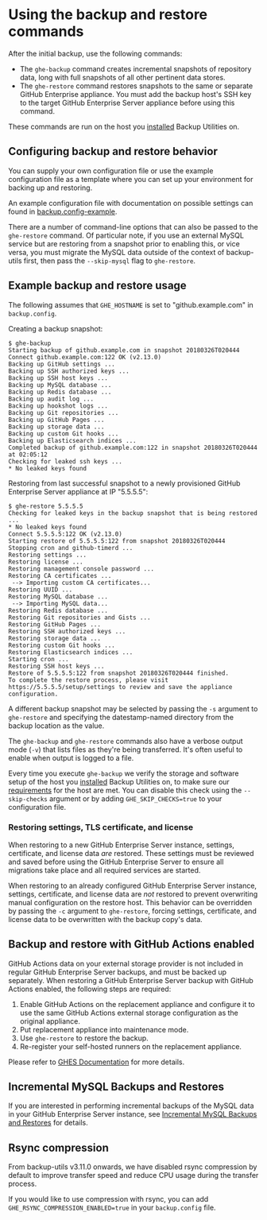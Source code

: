 # Using the backup and restore commands

After the initial backup, use the following commands:

- The `ghe-backup` command creates incremental snapshots of repository data, long with full snapshots of all other pertinent data stores.
- The `ghe-restore` command restores snapshots to the same or separate GitHub
Enterprise appliance. You must add the backup host's SSH key to the target
GitHub Enterprise Server appliance before using this command.

These commands are run on the host you [installed][1] Backup Utilities on.

## Configuring backup and restore behavior

You can supply your own configuration file or use the example configuration file as a template where you can set up your environment for backing up and restoring.

An example configuration file with documentation on possible settings can found in [backup.config-example](backup.config-example).

There are a number of command-line options that can also be passed to the `ghe-restore` command. Of particular note, if you use an external MySQL service but are restoring from a snapshot prior to enabling this, or vice versa, you must migrate the MySQL data outside of the context of backup-utils first, then pass the `--skip-mysql` flag to `ghe-restore`.

## Example backup and restore usage

The following assumes that `GHE_HOSTNAME` is set to "github.example.com" in
`backup.config`.

Creating a backup snapshot:

    $ ghe-backup
    Starting backup of github.example.com in snapshot 20180326T020444
    Connect github.example.com:122 OK (v2.13.0)
    Backing up GitHub settings ...
    Backing up SSH authorized keys ...
    Backing up SSH host keys ...
    Backing up MySQL database ...
    Backing up Redis database ...
    Backing up audit log ...
    Backing up hookshot logs ...
    Backing up Git repositories ...
    Backing up GitHub Pages ...
    Backing up storage data ...
    Backing up custom Git hooks ...
    Backing up Elasticsearch indices ...
    Completed backup of github.example.com:122 in snapshot 20180326T020444 at 02:05:12
    Checking for leaked ssh keys ...
    * No leaked keys found

Restoring from last successful snapshot to a newly provisioned GitHub Enterprise Server
appliance at IP "5.5.5.5":

    $ ghe-restore 5.5.5.5
    Checking for leaked keys in the backup snapshot that is being restored ...
    * No leaked keys found
    Connect 5.5.5.5:122 OK (v2.13.0)
    Starting restore of 5.5.5.5:122 from snapshot 20180326T020444
    Stopping cron and github-timerd ...
    Restoring settings ...
    Restoring license ...
    Restoring management console password ...
    Restoring CA certificates ...
     --> Importing custom CA certificates...
    Restoring UUID ...
    Restoring MySQL database ...
     --> Importing MySQL data...
    Restoring Redis database ...
    Restoring Git repositories and Gists ...
    Restoring GitHub Pages ...
    Restoring SSH authorized keys ...
    Restoring storage data ...
    Restoring custom Git hooks ...
    Restoring Elasticsearch indices ...
    Starting cron ...
    Restoring SSH host keys ...
    Restore of 5.5.5.5:122 from snapshot 20180326T020444 finished.
    To complete the restore process, please visit https://5.5.5.5/setup/settings to review and save the appliance configuration.

A different backup snapshot may be selected by passing the `-s` argument to `ghe-restore` and specifying the
datestamp-named directory from the backup location as the value.

The `ghe-backup` and `ghe-restore` commands also have a verbose output mode
(`-v`) that lists files as they're being transferred. It's often useful to
enable when output is logged to a file.

Every time you execute `ghe-backup` we verify the storage and software setup of the host
you [installed][1] Backup Utilities on, to make sure our [requirements][2] for the host are
met. You can disable this check using the `--skip-checks` argument or by
adding `GHE_SKIP_CHECKS=true` to your configuration file.

### Restoring settings, TLS certificate, and license

When restoring to a new GitHub Enterprise Server instance, settings, certificate, and
license data *are* restored. These settings must be reviewed and saved before
using the GitHub Enterprise Server to ensure all migrations take place and all required
services are started.

When restoring to an already configured GitHub Enterprise Server instance, settings, certificate, and license data
are *not* restored to prevent overwriting manual configuration on the restore
host. This behavior can be overridden by passing the `-c` argument to `ghe-restore`,
forcing settings, certificate, and license data to be overwritten with the backup copy's data.

## Backup and restore with GitHub Actions enabled

GitHub Actions data on your external storage provider is not included in regular GitHub Enterprise Server
backups, and must be backed up separately.  When restoring a GitHub Enterprise Server backup with
GitHub Actions enabled, the following steps are required:

1. Enable GitHub Actions on the replacement appliance and configure it to use the same GitHub Actions
   external storage configuration as the original appliance.
2. Put replacement appliance into maintenance mode.
3. Use `ghe-restore` to restore the backup.
4. Re-register your self-hosted runners on the replacement appliance.

Please refer to [GHES Documentation](https://docs.github.com/en/enterprise-server/admin/github-actions/advanced-configuration-and-troubleshooting/backing-up-and-restoring-github-enterprise-server-with-github-actions-enabled) for more details.

## Incremental MySQL Backups and Restores

If you are interested in performing incremental backups of the MySQL data in your GitHub Enterprise Server instance, see [Incremental MySQL Backups and Restores](incremental-mysql-backups-and-restores.md) for details.

## Rsync compression

From backup-utils v3.11.0 onwards, we have disabled rsync compression by default to improve transfer speed and reduce CPU usage during the transfer process.

If you would like to use compression with rsync, you can add `GHE_RSYNC_COMPRESSION_ENABLED=true` in your `backup.config` file.

[1]: https://github.com/github/backup-utils/blob/master/docs/getting-started.md
[2]: requirements.md
